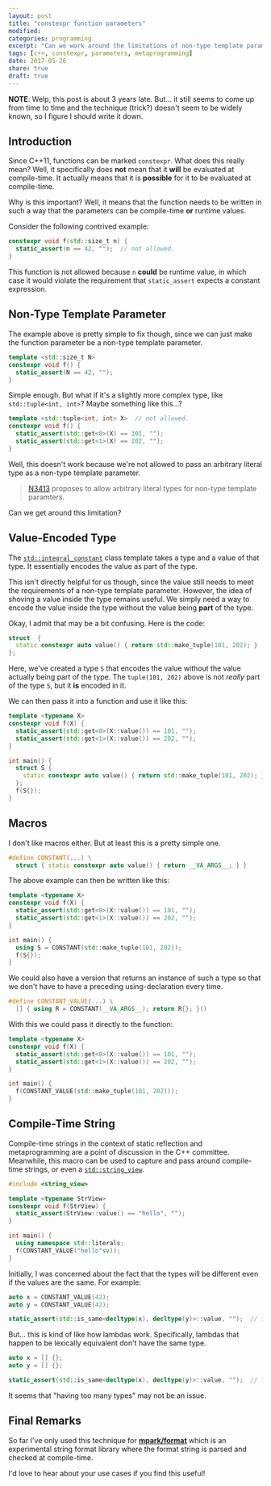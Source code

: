 ```yaml
---
layout: post
title: "constexpr function parameters"
modified:
categories: programming
excerpt: "Can we work around the limitations of non-type template parameters?"
tags: [c++, constexpr, parameters, metaprogramming]
date: 2017-05-26
share: true
draft: true
---
```


__NOTE__: Welp, this post is about 3 years late. But... it still seems to come
up from time to time and the technique (trick?) doesn't seem to be widely known,
so I figure I should write it down.

## Introduction

Since C++11, functions can be marked `constexpr`. What does this really mean?
Well, it specifically does __not__ mean that it __will__ be evaluated at
compile-time. It actually means that it is __possible__ for it to be evaluated
at compile-time.

Why is this important? Well, it means that the function needs to be written in
such a way that the parameters can be compile-time __or__ runtime values.

Consider the following contrived example:

```c++
constexpr void f(std::size_t n) {
  static_assert(n == 42, "");  // not allowed.
}
```

This function is not allowed because `n`  __could__ be runtime value, in which
case it would violate the requirement that `static_assert` expects a constant
expression.

[constexpr]: http://en.cppreference.com/w/cpp/language/constexpr

## Non-Type Template Parameter

The example above is pretty simple to fix though, since we can just make the
function parameter be a non-type template parameter.

```c++
template <std::size_t N>
constexpr void f() {
  static_assert(N == 42, "");
}
```

Simple enough. But what if it's a slightly more complex type, like
`std::tuple<int, int>`? Maybe something like this...?

```c++
template <std::tuple<int, int> X>  // not allowed.
constexpr void f() {
  static_assert(std::get<0>(X) == 101, "");
  static_assert(std::get<1>(X) == 202, "");
}
```

Well, this doesn't work because we're not allowed to pass an arbitrary literal
type as a non-type template parameter.

> [N3413][N3413] proposes to allow arbitrary literal types for non-type template
> paramters.

Can we get around this limitation?

[N3413]: http://open-std.org/JTC1/SC22/WG21/docs/papers/2012/n3413.html

## Value-Encoded Type

The [`std::integral_constant`][integral_constant] class template takes a type
and a value of that type. It essentially encodes the value as part of the type.

[integral_constant]: http://en.cppreference.com/w/cpp/types/integral_constant

This isn't directly helpful for us though, since the value still needs to meet
the requirements of a non-type template parameter. However, the idea of shoving
a value inside the type remains useful. We simply need a way to encode the value
inside the type without the value being __part__ of the type.

Okay, I admit that may be a bit confusing. Here is the code:

```c++
struct  {
  static constexpr auto value() { return std::make_tuple(101, 202); }
};
```

Here, we've created a type `S` that encodes the value without the value actually
being part of the type. The `tuple(101, 202)` above is not _really_ part of the
type `S`, but it __is__ encoded in it.

We can then pass it into a function and use it like this:

```c++
template <typename X>
constexpr void f(X) {
  static_assert(std::get<0>(X::value()) == 101, "");
  static_assert(std::get<1>(X::value()) == 202, "");
}

int main() {
  struct S {
    static constexpr auto value() { return std::make_tuple(101, 202); }
  };
  f(S{});
}
```

## Macros

I don't like macros either. But at least this is a pretty simple one.

```c++
#define CONSTANT(...) \
  struct { static constexpr auto value() { return __VA_ARGS__; } }
```

The above example can then be written like this:

```c++
template <typename X>
constexpr void f(X) {
  static_assert(std::get<0>(X::value()) == 101, "");
  static_assert(std::get<1>(X::value()) == 202, "");
}

int main() {
  using S = CONSTANT(std::make_tuple(101, 202));
  f(S{});
}
```

We could also have a version that returns an instance of such a type so
that we don't have to have a preceding using-declaration every time.

```c++
#define CONSTANT_VALUE(...) \
  [] { using R = CONSTANT(__VA_ARGS__); return R{}; }()
```

With this we could pass it directly to the function:

```c++
template <typename X>
constexpr void f(X) {
  static_assert(std::get<0>(X::value()) == 101, "");
  static_assert(std::get<1>(X::value()) == 202, "");
}

int main() {
  f(CONSTANT_VALUE(std::make_tuple(101, 202)));
}
```

## Compile-Time String

Compile-time strings in the context of static reflection and metaprogramming are
a point of discussion in the C++ committee. Meanwhile, this macro can be used to
capture and pass around compile-time strings, or even a
[`std::string_view`][string_view].

[string_view]: http://en.cppreference.com/w/cpp/string/basic_string_view

```c++
#include <string_view>

template <typename StrView>
constexpr void f(StrView) {
  static_assert(StrView::value() == "hello", "");
}

int main() {
  using namespace std::literals;
  f(CONSTANT_VALUE("hello"sv));
}
```

Initially, I was concerned about the fact that the types will be different
even if the values are the same. For example:

```c++
auto x = CONSTANT_VALUE(42);
auto y = CONSTANT_VALUE(42);

static_assert(std::is_same<decltype(x), decltype(y)>::value, "");  // fail!
```

But... this is kind of like how lambdas work. Specifically, lambdas that happen
to be lexically equivalent don't have the same type.

```c++
auto x = [] {};
auto y = [] {};

static_assert(std::is_same<decltype(x), decltype(y)>::value, "");  // fail!
```

It seems that "having too many types" may not be an issue.

## Final Remarks

So far I've only used this technique for __[mpark/format]__ which is an
experimental string format library where the format string is parsed and
checked at compile-time.

I'd love to hear about your use cases if you find this useful!

[mpark/format]: https://github.com/mpark/format
